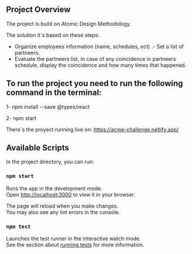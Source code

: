## Project Overview

The project is build on Atomic Design Methodology.


The solution it´s based on these steps:

- Organize employees information (name, schedules, ect)
.- Set a list of partneers.
- Evaluate the partneers list, in case of any coincidence in partneers schedule, display the coincidence and how many times that happened.


## To run the project you need to run the following command in the terminal:

1- npm install --save @types/react


2- npm start

There´s the proyect running live on: https://acme-challenge.netlify.app/

## Available Scripts

In the project directory, you can run:

### `npm start`

Runs the app in the development mode.\
Open [http://localhost:3000](http://localhost:3000) to view it in your browser.

The page will reload when you make changes.\
You may also see any lint errors in the console.

### `npm test`

Launches the test runner in the interactive watch mode.\
See the section about [running tests](https://facebook.github.io/create-react-app/docs/running-tests) for more information.
